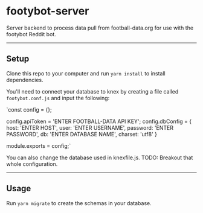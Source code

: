 # footybot-server
Server backend to process data pull from football-data.org for use with the footybot Reddit bot.

---

## Setup
Clone this repo to your computer and run `yarn install` to install dependencies.

You'll need to connect your database to knex by creating a file called `footybot.conf.js` and input the following:

`const config = {};

config.apiToken = 'ENTER FOOTBALL-DATA API KEY';
config.dbConfig = {
  host: 'ENTER HOST',
  user: 'ENTER USERNAME',
  password: 'ENTER PASSWORD',
  db: 'ENTER DATABASE NAME',
  charset: 'utf8'
}

module.exports = config;`

You can also change the database used in knexfile.js. TODO: Breakout that whole configuration.

---

## Usage
Run `yarn migrate` to create the schemas in your database.
